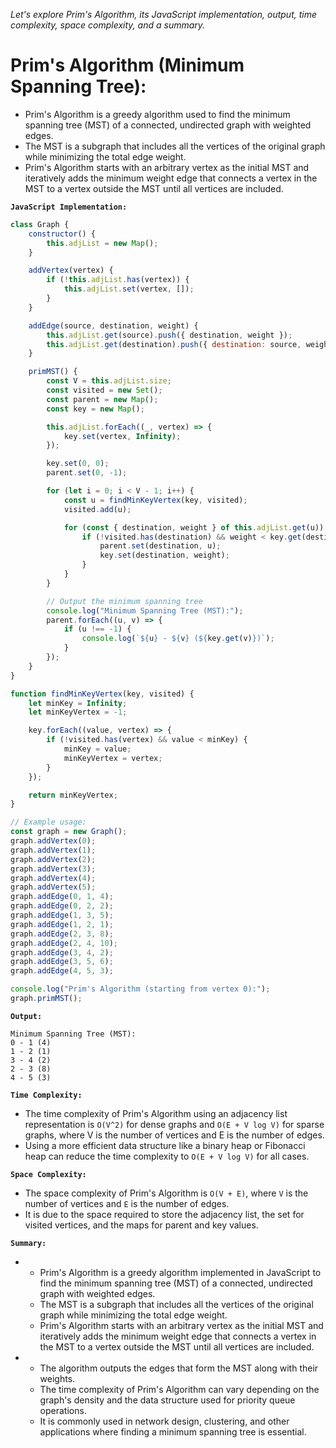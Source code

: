 *Let's explore Prim's Algorithm, its JavaScript implementation, output, time complexity, space complexity, and a summary.*

# Prim's Algorithm (Minimum Spanning Tree):

-   Prim's Algorithm is a greedy algorithm used to find the minimum spanning tree (MST) of a connected, undirected graph with weighted edges. 
-   The MST is a subgraph that includes all the vertices of the original graph while minimizing the total edge weight. 
-   Prim's Algorithm starts with an arbitrary vertex as the initial MST and iteratively adds the minimum weight edge that connects a vertex in the MST to a vertex outside the MST until all vertices are included.

**`JavaScript Implementation:`**


```javascript
class Graph {
    constructor() {
        this.adjList = new Map();
    }

    addVertex(vertex) {
        if (!this.adjList.has(vertex)) {
            this.adjList.set(vertex, []);
        }
    }

    addEdge(source, destination, weight) {
        this.adjList.get(source).push({ destination, weight });
        this.adjList.get(destination).push({ destination: source, weight }); // For undirected graph
    }

    primMST() {
        const V = this.adjList.size;
        const visited = new Set();
        const parent = new Map();
        const key = new Map();

        this.adjList.forEach((_, vertex) => {
            key.set(vertex, Infinity);
        });

        key.set(0, 0);
        parent.set(0, -1);

        for (let i = 0; i < V - 1; i++) {
            const u = findMinKeyVertex(key, visited);
            visited.add(u);

            for (const { destination, weight } of this.adjList.get(u)) {
                if (!visited.has(destination) && weight < key.get(destination)) {
                    parent.set(destination, u);
                    key.set(destination, weight);
                }
            }
        }

        // Output the minimum spanning tree
        console.log("Minimum Spanning Tree (MST):");
        parent.forEach((u, v) => {
            if (u !== -1) {
                console.log(`${u} - ${v} (${key.get(v)})`);
            }
        });
    }
}

function findMinKeyVertex(key, visited) {
    let minKey = Infinity;
    let minKeyVertex = -1;

    key.forEach((value, vertex) => {
        if (!visited.has(vertex) && value < minKey) {
            minKey = value;
            minKeyVertex = vertex;
        }
    });

    return minKeyVertex;
}

// Example usage:
const graph = new Graph();
graph.addVertex(0);
graph.addVertex(1);
graph.addVertex(2);
graph.addVertex(3);
graph.addVertex(4);
graph.addVertex(5);
graph.addEdge(0, 1, 4);
graph.addEdge(0, 2, 2);
graph.addEdge(1, 3, 5);
graph.addEdge(1, 2, 1);
graph.addEdge(2, 3, 8);
graph.addEdge(2, 4, 10);
graph.addEdge(3, 4, 2);
graph.addEdge(3, 5, 6);
graph.addEdge(4, 5, 3);

console.log("Prim's Algorithm (starting from vertex 0):");
graph.primMST();
```

**`Output:`**

```
Minimum Spanning Tree (MST):
0 - 1 (4)
1 - 2 (1)
3 - 4 (2)
2 - 3 (8)
4 - 5 (3)
```

**`Time Complexity:`**

-   The time complexity of Prim's Algorithm using an adjacency list representation is `O(V^2)` for dense graphs and `O(E + V log V)` for sparse graphs, where V is the number of vertices and E is the number of edges. 
-   Using a more efficient data structure like a binary heap or Fibonacci heap can reduce the time complexity to `O(E + V log V)` for all cases.

**`Space Complexity:`**

-   The space complexity of Prim's Algorithm is `O(V + E)`, where `V` is the number of vertices and `E` is the number of edges. 
-   It is due to the space required to store the adjacency list, the set for visited vertices, and the maps for parent and key values.

**`Summary:`**

-   
    -   Prim's Algorithm is a greedy algorithm implemented in JavaScript to find the minimum spanning tree (MST) of a connected, undirected graph with weighted edges. 
    -   The MST is a subgraph that includes all the vertices of the original graph while minimizing the total edge weight. 
    -   Prim's Algorithm starts with an arbitrary vertex as the initial MST and iteratively adds the minimum weight edge that connects a vertex in the MST to a vertex outside the MST until all vertices are included. 

-   
    -   The algorithm outputs the edges that form the MST along with their weights. 
    -   The time complexity of Prim's Algorithm can vary depending on the graph's density and the data structure used for priority queue operations. 
    -   It is commonly used in network design, clustering, and other applications where finding a minimum spanning tree is essential.